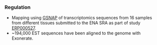 ### Regulation

-   Mapping using [GSNAP](http://research-pub.gene.com/gmap/) of
    transcriptomics sequences from 16 samples from different tissues
    submitted to the ENA SRA as part of study
    [ERP000527](http://www.ebi.ac.uk/ena/data/view/ERP000527).
-   ~194,000 EST sequences have been aligned to the genome with
    Exonerate.
